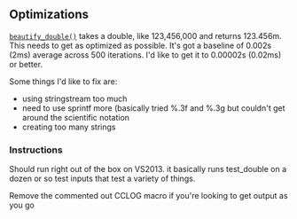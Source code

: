 ## Optimizations

[`beautify_double()`](https://github.com/tankorsmash/testing_grounds/blob/master/TestingGrounds/TestingGrounds.cpp#L119) takes a double, like 123,456,000 and returns 123.456m. This
needs to get as optimized as possible. It's got a baseline of 0.002s (2ms) average
across 500 iterations. I'd like to get it to 0.00002s (0.02ms) or better.

Some things I'd like to fix are:

* using stringstream too much
* need to use sprintf more (basically tried %.3f and %.3g but couldn't get
  around the scientific notation
* creating too many strings

### Instructions

Should run right out of the box on VS2013. it basically runs test_double on a
dozen or so test inputs that test a variety of things. 

Remove the commented out CCLOG macro if you're looking to get output as you go

